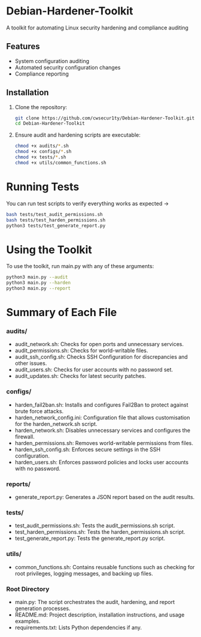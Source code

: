 # Debian-Hardener-Toolkit
A toolkit for automating Linux security hardening and compliance auditing
## Features
- System configuration auditing
- Automated security configuration changes
- Compliance reporting
## Installation
1. Clone the repository:
   
   ```bash
   git clone https://github.com/cwsecur1ty/Debian-Hardener-Toolkit.git
   cd Debian-Hardener-Toolkit
   ```
2. Ensure audit and hardening scripts are executable:
   ```bash
   chmod +x audits/*.sh
   chmod +x configs/*.sh
   chmod +x tests/*.sh
   chmod +x utils/common_functions.sh
   ```
# Running Tests
You can run test scripts to verify everything works as expected ->
```bash
bash tests/test_audit_permissions.sh
bash tests/test_harden_permissions.sh
python3 tests/test_generate_report.py
```
# Using the Toolkit
To use the toolkit, run main.py with any of these arguments:
```bash
python3 main.py --audit
python3 main.py --harden
python3 main.py --report
```

# Summary of Each File
### audits/
- audit_network.sh: Checks for open ports and unnecessary services.
- audit_permissions.sh: Checks for world-writable files.
- audit_ssh_config.sh: Checks SSH Configuration for discrepancies and other issues.
- audit_users.sh: Checks for user accounts with no password set.
- audit_updates.sh: Checks for latest security patches.
### configs/
- harden_fail2ban.sh: Installs and configures Fail2Ban to protect against brute force attacks.
- harden_network_config.ini: Configuration file that allows customisation for the harden_network.sh script.
- harden_network.sh: Disables unnecessary services and configures the firewall.
- harden_permissions.sh: Removes world-writable permissions from files.
- harden_ssh_config.sh: Enforces secure settings in the SSH configuration.
- harden_users.sh: Enforces password policies and locks user accounts with no password.
### reports/
- generate_report.py: Generates a JSON report based on the audit results.
### tests/
- test_audit_permissions.sh: Tests the audit_permissions.sh script.
- test_harden_permissions.sh: Tests the harden_permissions.sh script.
- test_generate_report.py: Tests the generate_report.py script.
### utils/
- common_functions.sh: Contains reusable functions such as checking for root privileges, logging messages, and backing up files.
### Root Directory
- main.py: The script orchestrates the audit, hardening, and report generation processes.
- README.md: Project description, installation instructions, and usage examples.
- requirements.txt: Lists Python dependencies if any.

